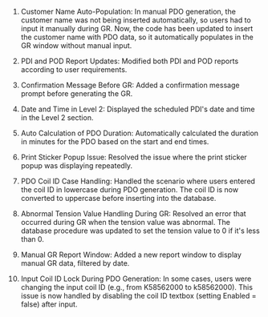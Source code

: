 1. Customer Name Auto-Population:
In manual PDO generation, the customer name was not being inserted automatically, so users had to input it manually during GR.
Now, the code has been updated to insert the customer name with PDO data, so it automatically populates in the GR window without manual input.


2. PDI and POD Report Updates:
Modified both PDI and POD reports according to user requirements.


3. Confirmation Message Before GR:
Added a confirmation message prompt before generating the GR.


4. Date and Time in Level 2:
Displayed the scheduled PDI's date and time in the Level 2 section.


5. Auto Calculation of PDO Duration:
Automatically calculated the duration in minutes for the PDO based on the start and end times.


6. Print Sticker Popup Issue:
Resolved the issue where the print sticker popup was displaying repeatedly.


7. PDO Coil ID Case Handling:
Handled the scenario where users entered the coil ID in lowercase during PDO generation.
The coil ID is now converted to uppercase before inserting into the database.


8. Abnormal Tension Value Handling During GR:
Resolved an error that occurred during GR when the tension value was abnormal.
The database procedure was updated to set the tension value to 0 if it's less than 0.


9. Manual GR Report Window:
Added a new report window to display manual GR data, filtered by date.


10. Input Coil ID Lock During PDO Generation:
In some cases, users were changing the input coil ID (e.g., from K58562000 to k58562000).
This issue is now handled by disabling the coil ID textbox (setting Enabled = false) after input.